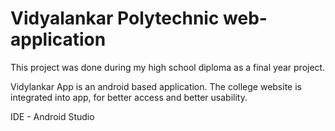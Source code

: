# Vidyalankar Polytechnic web-application

This project was done during my high school diploma as a final year project.

Vidylankar App is an android based application. 
The college website is integrated into app, for better access and better usability.

IDE - Android Studio
